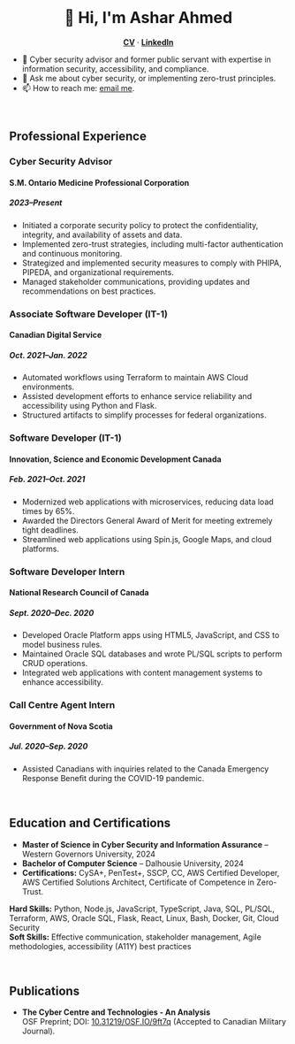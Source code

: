 <br />
<p align="center">
  <h1 align="center">👋 Hi, I'm Ashar Ahmed</h1>
  
  <p align="center">
    <a href="https://web.cs.dal.ca/~ashar/cv.pdf"><strong>CV</strong></a> &middot; 
    <a href="https://www.linkedin.com/in/asharsahmed/"><strong>LinkedIn</strong></a>
  </p>
</p>

- 🔭 Cyber security advisor and former public servant with expertise in information security, accessibility, and compliance.  
- 💬 Ask me about cyber security, or implementing zero-trust principles.  
- 📫 How to reach me: [email me](mailto:ashar@dal.ca).  

<br />

<h2>Professional Experience</h2>

<h3>Cyber Security Advisor</h3>
<h4>S.M. Ontario Medicine Professional Corporation</h4>
<h5>2023–Present</h5>

- Initiated a corporate security policy to protect the confidentiality, integrity, and availability of assets and data.
- Implemented zero-trust strategies, including multi-factor authentication and continuous monitoring.
- Strategized and implemented security measures to comply with PHIPA, PIPEDA, and organizational requirements.
- Managed stakeholder communications, providing updates and recommendations on best practices.

<h3>Associate Software Developer (IT-1)</h3>
<h4>Canadian Digital Service</h4>
<h5>Oct. 2021–Jan. 2022</h5>

- Automated workflows using Terraform to maintain AWS Cloud environments.
- Assisted development efforts to enhance service reliability and accessibility using Python and Flask.
- Structured artifacts to simplify processes for federal organizations.

<h3>Software Developer (IT-1)</h3>
<h4>Innovation, Science and Economic Development Canada</h4>
<h5>Feb. 2021–Oct. 2021</h5>

- Modernized web applications with microservices, reducing data load times by 65%.
- Awarded the Directors General Award of Merit for meeting extremely tight deadlines.
- Streamlined web applications using Spin.js, Google Maps, and cloud platforms.

<h3>Software Developer Intern</h3>
<h4>National Research Council of Canada</h4>
<h5>Sept. 2020–Dec. 2020</h5>

- Developed Oracle Platform apps using HTML5, JavaScript, and CSS to model business rules.
- Maintained Oracle SQL databases and wrote PL/SQL scripts to perform CRUD operations.
- Integrated web applications with content management systems to enhance accessibility.

<h3>Call Centre Agent Intern</h3>
<h4>Government of Nova Scotia</h4>
<h5>Jul. 2020–Sep. 2020</h5>

- Assisted Canadians with inquiries related to the Canada Emergency Response Benefit during the COVID-19 pandemic.

<br />

<h2>Education and Certifications</h2>

- **Master of Science in Cyber Security and Information Assurance** – Western Governors University, 2024  
- **Bachelor of Computer Science** – Dalhousie University, 2024  
- **Certifications:** CySA+, PenTest+, SSCP, CC, AWS Certified Developer, AWS Certified Solutions Architect, Certificate of Competence in Zero-Trust.

<strong>**Hard Skills:**</strong> Python, Node.js, JavaScript, TypeScript, Java, SQL, PL/SQL, Terraform, AWS, Oracle SQL, Flask, React, Linux, Bash, Docker, Git, Cloud Security  
<strong>**Soft Skills:**</strong> Effective communication, stakeholder management, Agile methodologies, accessibility (A11Y) best practices  

<br />

<h2>Publications</h2>

- **The Cyber Centre and Technologies - An Analysis**  
  OSF Preprint; DOI: [10.31219/OSF.IO/9ft7q](https://doi.org/10.31219/OSF.IO/9ft7q) (Accepted to Canadian Military Journal).
